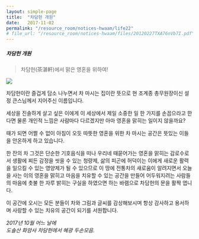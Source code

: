 ```yaml
---
layout: simple-page
title:  "차담헌 개원"
date:   2017-11-02
permalink: "/resource_room/notices-hwaam/life22"
# file_url: "/resource_room/notices-hwaam/files/20120227TXA76nVb7I.pdf"
---
```


##### **차담헌 개원**
> 차담헌(茶湛軒)에서 맑은 영혼을 위하여!

![](/resource_room/notices-hwaam/files/64e49893580cff202e26abb75854ec1e_Jzc2SvYBdOnXxSGQ.jpg)

차담헌이란 즐겁게 담소 나누면서 차 마시는 집이란 뜻으로 현 조계종 총무원장이신 설정 큰스님께서 지어주신 이름입니다.

세상을 진솔하게 살고 싶은 이에게 이 세상에서 제일 소중한 일 한 가지를 손꼽으라고 한다면 물론 개인적 느낌은 사람마다 다르겠지만 아마 영혼을 맑히는 일이지 않을까요?

때가 되면 어쩔 수 없이 아침이 오듯 따뜻한 영혼을 위한 차 마시는 공간은 뜻있는 이들을 안온하게 하고 있습니다.

한 잔의 차 그것은 단순한 기호음식을 떠나 우리네 때묻어가는 영혼을 맑히는 감로수로서 생활에 찌든 감정을 씻을 수 있는 청량제, 삶의 피곤에 허덕이는 이에게 새로운 활력을 일으킬 수 있는 영양제가 될 수 있으므로 이 땅에 전통차의 새로움이 알려지면서 오늘을 사는 이의 영혼을 맑히고 마음을 치유할 수 있는 공간을 만들어 어두워지려는 사람들의 마음에 촛불 한 자루 밝히는 구실을 하였으면 하는 바램으로 차담헌의 문을 활짝 엽니다.

이 공간에 오시는 모든 분들이 차와 그림과 글씨를 감상해보시며 항상 감사하고 용서하며 사랑할 수 있는 치유의 공간이 되기를 서원합니다.
 

*2017년 10월 어느 날에 <br> 도솔산 화암사 차담헌에서 혜광 두손모음.*

